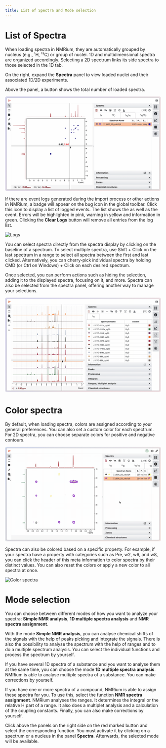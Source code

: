 ```yaml
---
title: List of Spectra and Mode selection
---
```


# List of Spectra

When loading spectra in NMRium, they are automatically grouped by nucleus (e.g., ¹H, ¹³C) or group of nuclei. 1D and multidimensional spectra are organized accordingly. Selecting a 2D spectrum links its side spectra to those selected in the 1D tab.

On the right, expand the **Spectra** panel to view loaded nuclei and their associated 1D/2D experiments.

Above the panel, a button shows the total number of loaded spectra.

![Spectra panel](spectra.gif)

If there are event logs generated during the import process or other actions in NMRium, a badge will appear on the bug icon in the global toolbar. Click this icon to display a list of logged events. The list shows the as well as the event. Errors will be highlighted in pink, warning in yellow and information in green. Clicking the **Clear Logs** button will remove all entries from the log list.

![Logs](logs.gif)

You can select spectra directly from the spectra display by clicking on the baseline of a spectrum. To select multiple spectra, use Shift + Click on the last spectrum in a range to select all spectra between the first and last clicked. Alternatively, you can cherry-pick individual spectra by holding CMD (or Ctrl on Windows) + Click on each desired spectrum.

Once selected, you can perform actions such as hiding the selection, adding it to the displayed spectra, focusing on it, and more. Spectra can also be selected from the spectra panel, offering another way to manage your selections.

![Spectra selection](spectra-selection.gif)

# Color spectra

By default, when loading spectra, colors are assigned according to your general preferences. You can also set a custom color for each spectrum. For 2D spectra, you can choose separate colors for positive and negative contours.

![Individual colors](color-individual.gif)

Spectra can also be colored based on a specific property. For example, if your spectra have a property with categories such as Pre, w2, w6, and w8, you can click the header of this meta information to color spectra by their distinct values. You can also reset the colors or apply a new color to all spectra at once.

![Color spectra](color-spectra.gif)

# Mode selection

You can choose between different modes of how you want to analyze your spectra: **Simple NMR analysis**, **1D multiple spectra analysis** and **NMR spectra assignment**.

With the mode **Simple NMR analysis**, you can analyse chemical shifts of the signals with the help of peaks picking and integrate the signals. There is also the possibility to analyse the spectrum with the help of ranges and to do a multiple spectrum analysis. You can select the individual functions and process the spectrum by yourself.

If you have several 1D spectra of a substance and you want to analyse them at the same time, you can choose the mode **1D multiple spectra analysis**. NMRium is able to analyse multiple spectra of a substance. You can make corrections by yourself.

If you have one or more spectra of a compound, NMRium is able to assign these spectra for you. To use this, select the function **NMR spectra assignment**. NMRium analyses the ranges. It determines the integral or the relative H part of a range. It also does a multiplet analysis and a calculation of the coupling constants. Finally, you can also make corrections by yourself.

Click above the panels on the right side on the red marked button and select the corresponding function. You must activate it by clicking on a spectrum or a nucleus in the panel **Spectra**. Afterwards, the selected mode will be available.
